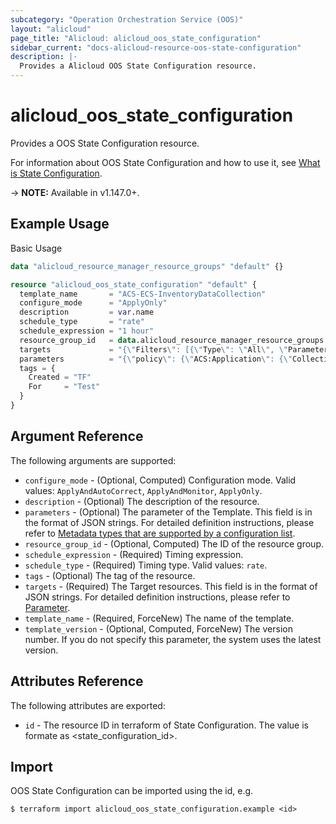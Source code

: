 ```yaml
---
subcategory: "Operation Orchestration Service (OOS)"
layout: "alicloud"
page_title: "Alicloud: alicloud_oos_state_configuration"
sidebar_current: "docs-alicloud-resource-oos-state-configuration"
description: |-
  Provides a Alicloud OOS State Configuration resource.
---
```


# alicloud\_oos\_state\_configuration

Provides a OOS State Configuration resource.

For information about OOS State Configuration and how to use it, see [What is State Configuration](https://www.alibabacloud.com/help/en/doc-detail/208728.html).

-> **NOTE:** Available in v1.147.0+.

## Example Usage

Basic Usage

```terraform
data "alicloud_resource_manager_resource_groups" "default" {}

resource "alicloud_oos_state_configuration" "default" {
  template_name       = "ACS-ECS-InventoryDataCollection"
  configure_mode      = "ApplyOnly"
  description         = var.name
  schedule_type       = "rate"
  schedule_expression = "1 hour"
  resource_group_id   = data.alicloud_resource_manager_resource_groups.default.ids.0
  targets             = "{\"Filters\": [{\"Type\": \"All\", \"Parameters\": {\"InstanceChargeType\": \"PrePaid\"}}], \"ResourceType\": \"ALIYUN::ECS::Instance\"}"
  parameters          = "{\"policy\": {\"ACS:Application\": {\"Collection\": \"Enabled\"}}}"
  tags = {
    Created = "TF"
    For     = "Test"
  }
}
```

## Argument Reference

The following arguments are supported:

* `configure_mode` - (Optional, Computed) Configuration mode. Valid values: `ApplyAndAutoCorrect`, `ApplyAndMonitor`, `ApplyOnly`.
* `description` - (Optional) The description of the resource.
* `parameters` - (Optional) The parameter of the Template. This field is in the format of JSON strings. For detailed definition instructions, please refer to [Metadata types that are supported by a configuration list](https://www.alibabacloud.com/help/en/doc-detail/208276.html).
* `resource_group_id` - (Optional, Computed) The ID of the resource group.
* `schedule_expression` - (Required) Timing expression.
* `schedule_type` - (Required) Timing type. Valid values: `rate`.
* `tags` - (Optional) The tag of the resource.
* `targets` - (Required) The Target resources.  This field is in the format of JSON strings. For detailed definition instructions, please refer to [Parameter](https://www.alibabacloud.com/help/en/doc-detail/120674.html).
* `template_name` - (Required, ForceNew) The name of the template.
* `template_version` - (Optional, Computed, ForceNew) The version number. If you do not specify this parameter, the system uses the latest version.

## Attributes Reference

The following attributes are exported:

* `id` - The resource ID in terraform of State Configuration. The value is formate as <state_configuration_id>.

## Import

OOS State Configuration can be imported using the id, e.g.

```shell
$ terraform import alicloud_oos_state_configuration.example <id>
```
